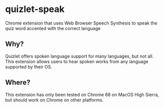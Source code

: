 # quizlet-speak
Chrome extension that uses Web Browser Speech Synthesis to speak the quiz word accented with the correct language

## Why?

Quizlet offers spoken language support for many languages, but not all.  This extension allows users to hear spoken works from any language supported by their OS.

## Where?

This extension has only been tested on Chrome 68 on MacOS High Sierra, but should work on Chrome on other platforms.
